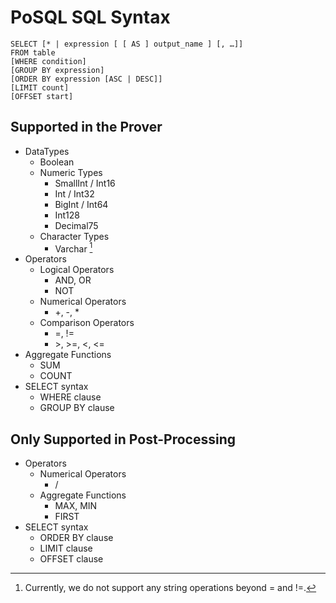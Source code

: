 # PoSQL SQL Syntax
```
SELECT [* | expression [ [ AS ] output_name ] [, …]]
FROM table
[WHERE condition]
[GROUP BY expression]
[ORDER BY expression [ASC | DESC]]
[LIMIT count]
[OFFSET start]
```
## Supported in the Prover
* DataTypes
    - Boolean
    - Numeric Types
        * SmallInt / Int16
        * Int / Int32
        * BigInt / Int64
        * Int128
        * Decimal75
    - Character Types
        * Varchar [^1]
* Operators
    - Logical Operators
        * AND, OR
        * NOT
    - Numerical Operators
        * +, -, *
    - Comparison Operators
        * =, !=
        * \>, >=, <, <=
* Aggregate Functions
    - SUM
    - COUNT
* SELECT syntax
    - WHERE clause
    - GROUP BY clause
## Only Supported in Post-Processing
* Operators
    - Numerical Operators
        * /
    - Aggregate Functions
        * MAX, MIN
        * FIRST
* SELECT syntax
    - ORDER BY clause
    - LIMIT clause
    - OFFSET clause

[^1]: Currently, we do not support any string operations beyond = and !=.